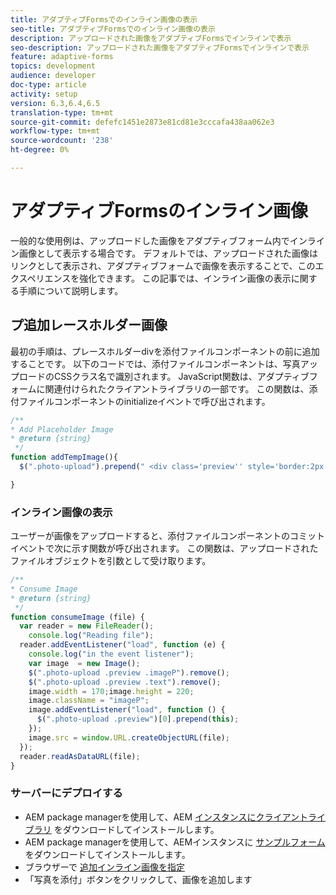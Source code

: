 ```yaml
---
title: アダプティブFormsでのインライン画像の表示
seo-title: アダプティブFormsでのインライン画像の表示
description: アップロードされた画像をアダプティブFormsでインラインで表示
seo-description: アップロードされた画像をアダプティブFormsでインラインで表示
feature: adaptive-forms
topics: development
audience: developer
doc-type: article
activity: setup
version: 6.3,6.4,6.5
translation-type: tm+mt
source-git-commit: defefc1451e2873e81cd81e3cccafa438aa062e3
workflow-type: tm+mt
source-wordcount: '238'
ht-degree: 0%

---
```



# アダプティブFormsのインライン画像

一般的な使用例は、アップロードした画像をアダプティブフォーム内でインライン画像として表示する場合です。 デフォルトでは、アップロードされた画像はリンクとして表示され、アダプティブフォームで画像を表示することで、このエクスペリエンスを強化できます。 この記事では、インライン画像の表示に関する手順について説明します。

## プ追加レースホルダー画像

最初の手順は、プレースホルダーdivを添付ファイルコンポーネントの前に追加することです。 以下のコードでは、添付ファイルコンポーネントは、写真アップロードのCSSクラス名で識別されます。 JavaScript関数は、アダプティブフォームに関連付けられたクライアントライブラリの一部です。 この関数は、添付ファイルコンポーネントのinitializeイベントで呼び出されます。

```javascript
/**
* Add Placeholder Image
* @return {string} 
 */
function addTempImage(){
  $(".photo-upload").prepend(" <div class='preview'' style='border:2px solid;height:225px;width:175px;text-align:center'><br><br><div class='text'>3.5mm * 4.5mm<br>2Mb max<br>Min 600dpi</div></div><br>");

}
```

### インライン画像の表示

ユーザーが画像をアップロードすると、添付ファイルコンポーネントのコミットイベントで次に示す関数が呼び出されます。 この関数は、アップロードされたファイルオブジェクトを引数として受け取ります。

```javascript
/**
* Consume Image
* @return {string} 
 */
function consumeImage (file) {
  var reader = new FileReader();
    console.log("Reading file");
  reader.addEventListener("load", function (e) {
    console.log("in the event listener");
    var image  = new Image();
    $(".photo-upload .preview .imageP").remove();
    $(".photo-upload .preview .text").remove();
    image.width = 170;image.height = 220;
    image.className = "imageP";
    image.addEventListener("load", function () {
      $(".photo-upload .preview")[0].prepend(this);
    });
    image.src = window.URL.createObjectURL(file);
  });
  reader.readAsDataURL(file); 
}
```

### サーバーにデプロイする

* AEM package managerを使用して、AEM [インスタンスにクライアントライブラリ](assets/inline-image-client-library.zip) をダウンロードしてインストールします。
* AEM package managerを使用して、AEMインスタンスに [サンプルフォーム](assets/inline-image-af.zip) をダウンロードしてインストールします。
* ブラウザーで [追加インライン画像を指定](http://localhost:4502/content/dam/formsanddocuments/addinlineimage/jcr:content?wcmmode=disabled)
* 「写真を添付」ボタンをクリックして、画像を追加します